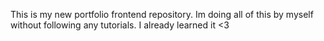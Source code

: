 This is my new portfolio frontend repository.
Im doing all of this by myself without following any tutorials.
I already learned it <3
